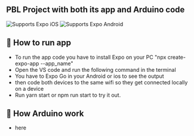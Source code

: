 ## PBL Project with both its app and Arduino code

<p>
  <!-- iOS -->
  <img alt="Supports Expo iOS" longdesc="Supports Expo iOS" src="https://img.shields.io/badge/iOS-4630EB.svg?style=flat-square&logo=APPLE&labelColor=999999&logoColor=fff" />
  <!-- Android -->
  <img alt="Supports Expo Android" longdesc="Supports Expo Android" src="https://img.shields.io/badge/Android-4630EB.svg?style=flat-square&logo=ANDROID&labelColor=A4C639&logoColor=fff" />
  <!-- Web -->
</p>

## 🚀 How to run app 

- To run the app code you have to install Expo on your PC "npx create-expo-app --app_name"
- Open the VS code and run the following command in the terminal
- You have to Expo Go in your Android or ios to see the output
- then code both devices to the same wifi so they get connected locally on a device
- Run yarn start or npm run start to try it out.

## 📝 How Arduino work

- here
